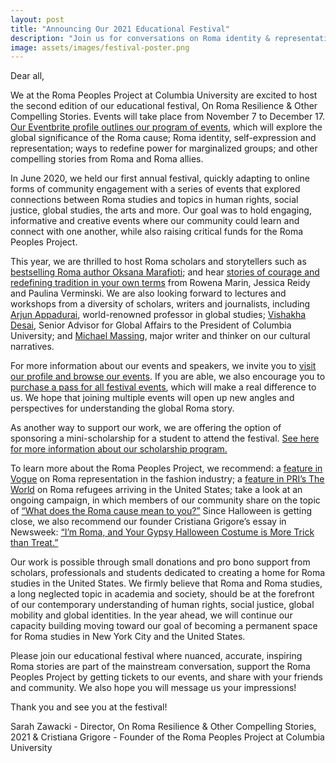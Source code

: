 ```yaml
---
layout: post
title: "Announcing Our 2021 Educational Festival"
description: "Join us for conversations on Roma identity & representation, redefining power for marginalized groups and the global significance of the Roma cause." 
image: assets/images/festival-poster.png
---
```

Dear all, 

We at the Roma Peoples Project at Columbia University are excited to host the second edition of our educational festival, On Roma Resilience & Other Compelling Stories. Events will take place from November 7 to December 17. [Our Eventbrite profile outlines our program of events](https://www.eventbrite.com/o/the-roma-peoples-project-at-columbia-university-30313100688), which will explore the global significance of the Roma cause; Roma identity, self-expression and representation; ways to redefine power for marginalized groups; and other compelling stories from Roma and Roma allies. 

In June 2020, we held our first annual festival, quickly adapting to online forms of community engagement with a series of events that explored connections between Roma studies and topics in human rights, social justice, global studies, the arts and more. Our goal was to hold engaging, informative and creative events where our community could learn and connect with one another, while also raising critical funds for the Roma Peoples Project. 

This year, we are thrilled to host Roma scholars and storytellers such as [bestselling Roma author Oksana Marafioti](https://www.eventbrite.com/e/the-stories-we-keep-oksana-marafioti-tickets-192553361287?aff=ebdsoporgprofile); and hear [stories of courage and redefining tradition in your own terms](https://www.eventbrite.com/e/on-courage-and-redefining-tradition-in-your-own-terms-tickets-186968185877?aff=ebdsoporgprofile) from Rowena Marin, Jessica Reidy and Paulina Verminski. We are also looking forward to lectures and workshops from a diversity of scholars, writers and journalists, including [Arjun Appadurai](https://www.eventbrite.com/e/touch-stigma-and-exclusion-arjun-appadurai-tickets-188586947637?aff=ebdsoporgprofile), world-renowned professor in global studies; [Vishakha Desai](https://www.eventbrite.com/e/creating-a-culture-of-us-in-the-fragmented-world-vishakha-desai-tickets-192324647197?aff=ebdsoporgprofile), Senior Advisor for Global Affairs to the President of Columbia University; and [Michael Massing](https://www.eventbrite.com/e/in-conversation-with-michael-massing-tickets-192471887597?aff=ebdsoporgprofile), major writer and thinker on our cultural narratives. 

For more information about our events and speakers, we invite you to [visit our profile and browse our events](https://www.eventbrite.com/o/the-roma-peoples-project-at-columbia-university-30313100688). If you are able, we also encourage you to [purchase a pass for all festival events](https://www.eventbrite.com/e/on-roma-resilience-other-compelling-stories-festival-pass-tickets-187005768287?aff=ebdsoporgprofile), which will make a real difference to us. We hope that joining multiple events will open up new angles and perspectives for understanding the global Roma story. 

As another way to support our work, we are offering the option of sponsoring a mini-scholarship for a student to attend the festival. [See here for more information about our scholarship program.](https://roma-project.github.io/2021/10/26/scholarship.html)

To learn more about the Roma Peoples Project, we recommend: a [feature in Vogue](https://www.vogue.com/article/roma-activism-fashion) on Roma representation in the fashion industry; a [feature in PRI’s The World](https://www.pri.org/stories/2021-06-21/roma-people-are-fleeing-romania-us-mexico-border-escape-persecution) on Roma refugees arriving in the United States; take a look at an ongoing campaign, in which members of our community share on the topic of [“What does the Roma cause mean to you?”](https://www.instagram.com/roma.peoples.project/) Since Halloween is getting close, we also recommend our founder Cristiana Grigore’s essay in Newsweek: [“I’m Roma, and Your Gypsy Halloween Costume is More Trick than Treat.”](https://www.newsweek.com/halloween-costume-roma-gypsy-tropes-1469002)

Our work is possible through small donations and pro bono support from scholars, professionals and students dedicated to creating a home for Roma studies in the United States. We firmly believe that Roma and Roma studies, a long neglected topic in academia and society, should be at the forefront of our contemporary understanding of human rights, social justice, global mobility and global identities. In the year ahead, we will continue our capacity building moving toward our goal of becoming a permanent space for Roma studies in New York City and the United States. 

Please join our educational festival where nuanced, accurate, inspiring Roma stories are part of the mainstream conversation, support the Roma Peoples Project by getting tickets to our events, and share with your friends and community. We also hope you will message us your impressions!

Thank you and see you at the festival!

Sarah Zawacki - Director, On Roma Resilience & Other Compelling Stories, 2021 &
Cristiana Grigore - Founder of the Roma Peoples Project at Columbia University 

